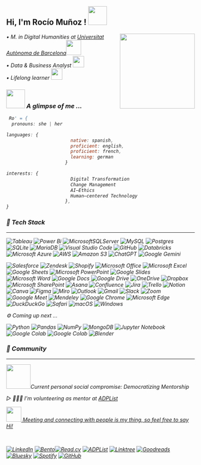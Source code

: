 <h2> Hi, I'm Rocío Muñoz ! <img src="https://media0.giphy.com/media/v1.Y2lkPTc5MGI3NjExOGhtajRqczRsNXdrZjJvOTR5bmwyN2c1Z3kybWc3b3Fubjd6N3poYSZlcD12MV9pbnRlcm5hbF9naWZfYnlfaWQmY3Q9cw/e8dLRPN6d6V4iJIOUn/giphy.gif" width="50"></h2>
<img align='right'src="https://media3.giphy.com/media/v1.Y2lkPTc5MGI3NjExM3hsNzBqNm0zMXV2ZTcyb2ZhcXR0ZXEwbTZrb3pwaTIzZ3R4bzFuYiZlcD12MV9pbnRlcm5hbF9naWZfYnlfaWQmY3Q9cw/FwuISoKnPAcQki0G8X/giphy.gif" width="200">

<p><em>• M. in Digital Humanities at <a href="https://www.uab.cat">Universitat Autònoma de Barcelona</a><img src="https://media1.giphy.com/media/v1.Y2lkPTc5MGI3NjExYTF6YzV5MW93Ynh3NHZiMGRkejUwYnZidHI5dGE2eng4ZHZ0NjNsMCZlcD12MV9pbnRlcm5hbF9naWZfYnlfaWQmY3Q9cw/S62P97EfzNizDPynyH/giphy.gif" width="40"></br>• Data & Business Analyst  </a><img src="https://media0.giphy.com/media/v1.Y2lkPTc5MGI3NjExbXhteW5tMnlwMHB4bzZvNmY0a25pdnllYmlmdDhpMWd3YW8xdGEwaiZlcD12MV9pbnRlcm5hbF9naWZfYnlfaWQmY3Q9cw/4VWtqas7s7btzqhlOQ/giphy.gif" width="30"></br>• Lifelong learner  </a><img src="https://media3.giphy.com/media/v1.Y2lkPTc5MGI3NjExazJ6dTdkNG0zcTV5ZWJ0NmZ2cTRibXBxYjB3b284bXNlaW1taTd1MCZlcD12MV9pbnRlcm5hbF9naWZfYnlfaWQmY3Q9cw/OE2VHXz66SJKiyRHvE/giphy.gif" width="30"> 

### <img src="https://media.giphy.com/media/VgCDAzcKvsR6OM0uWg/giphy.gif" width="50"> A glimpse of me ...  

```javascript
 Ro' = {
  pronouns: she | her

languages: {
                        native: spanish,
                        proficient: english,
                        proficient: french,
                        learning: german
                      }

interests: {
                        Digital Transformation
                        Change Management
                        AI–Ethics
                        Human–centered Technology
                      },
}
```

<p>

### 👾 Tech Stack 
---

![Tableau](https://img.shields.io/badge/Tableau-E97627?style=flat&logo=Tableau&logoColor=white) ![Power Bi](https://img.shields.io/badge/power_bi-F2C811?style=flat&logo=powerbi&logoColor=black) ![MicrosoftSQLServer](https://img.shields.io/badge/Microsoft%20SQL%20Server-CC2927?style=flat&logo=microsoft%20sql%20server&logoColor=white) ![MySQL](https://img.shields.io/badge/mysql-4479A1.svg?style=flat&logo=mysql&logoColor=white) ![Postgres](https://img.shields.io/badge/postgres-%23316192.svg?style=flat&logo=postgresql&logoColor=white) ![SQLite](https://img.shields.io/badge/sqlite-%2307405e.svg?style=flat&logo=sqlite&logoColor=white) ![MariaDB](https://img.shields.io/badge/MariaDB-003545?style=flatlogo=mariadb&logoColor=white) ![Visual Studio Code](https://img.shields.io/badge/Visual%20Studio%20Code-0078d7.svg?style=flat&logo=visual-studio-code&logoColor=white) ![GitHub](https://img.shields.io/badge/github-%23121011.svg?style=flat&logo=github&logoColor=white) ![Databricks](https://img.shields.io/badge/Databricks-FF3621?style=flat&logo=Databricks&logoColor=white) ![Microsoft Azure](https://img.shields.io/badge/MicrosoftAzure-%230072C6.svg?style=flat&logo=microsoftazure&logoColor=white) ![AWS](https://img.shields.io/badge/AWS-%23FF9900.svg?style=flat&logo=amazon-aws&logoColor=white) ![Amazon S3](https://img.shields.io/badge/Amazon%20S3-FF9900?style=flat&logo=amazons3&logoColor=white) 
![ChatGPT](https://img.shields.io/badge/ChatGPT-74aa9c?style=flat&logo=openai&logoColor=white) ![Google Gemini](https://img.shields.io/badge/Google%20Gemini-8E75B2?style=flat&logo=googlegemini&logoColor=white)  

![Salesforce](https://img.shields.io/badge/Salesforce-2D8CFF?style=flat&logo=Salesforce&logoColor=white) ![Zendesk](https://img.shields.io/badge/zendesk-%230072C6.svg?style=flat&logo=zendesk&logoColor=white) ![Shopify](https://img.shields.io/badge/shopify-8DB543?style=flat&logo=Shopify&logoColor=white) ![Microsoft Office](https://img.shields.io/badge/Microsoft_Office-D83B01?style=flat&logo=microsoft-office&logoColor=white) ![Microsoft Excel](https://img.shields.io/badge/Microsoft_Excel-217346?style=flat&logo=microsoft-excel&logoColor=white) ![Google Sheets](https://img.shields.io/badge/Google%20Sheets-34A853?style=flat&logo=google-sheets&logoColor=white) ![Microsoft PowerPoint](https://img.shields.io/badge/Microsoft_PowerPoint-B7472A?style=flat&logo=microsoft-powerpoint&logoColor=white) ![Google Slides](https://img.shields.io/badge/Google%20Slides-FBBC04?style=flat&logo=google-slides&logoColor=black) ![Microsoft Word](https://img.shields.io/badge/Microsoft_Word-2B579A?style=flat&logo=microsoft-word&logoColor=white) ![Google Docs](https://img.shields.io/badge/Google%20Docs-4285F4?style=flat&logo=google-docs&logoColor=white) ![Google Drive](https://img.shields.io/badge/Google%20Drive-4285F4?style=flat&logo=googledrive&logoColor=white) ![OneDrive](https://img.shields.io/badge/OneDrive-0078D4.svg?style=flat&logo=microsoftonedrive&logoColor=white) ![Dropbox](https://img.shields.io/badge/Dropbox-%233B4D98.svg?style=flat&logo=Dropbox&logoColor=white) ![Microsoft SharePoint ](https://img.shields.io/badge/Microsoft_SharePoint-0078D4?style=flat&logo=microsoft-sharepoint&logoColor=white) ![Asana](https://img.shields.io/badge/asana-de5833?style=flat&logo=asana&logoColor=white) ![Confluence](https://img.shields.io/badge/confluence-%23172BF4.svg?style=flat&logo=confluence&logoColor=white) ![Jira](https://img.shields.io/badge/jira-%230A0FFF.svg?style=flat&logo=jira&logoColor=white) ![Trello](https://img.shields.io/badge/Trello-%23026AA7.svg?style=flat&logo=Trello&logoColor=white) ![Notion](https://img.shields.io/badge/Notion-%23000000.svg?style=flat&logo=notion&logoColor=white) ![Canva](https://img.shields.io/badge/Canva-%2300C4CC.svg?style=flat&logo=Canva&logoColor=white) ![Figma](https://img.shields.io/badge/figma-%23F24E1E.svg?style=flat&logo=figma&logoColor=white) ![Miro](https://img.shields.io/badge/Miro-F7C922?style=flat&logo=Miro&logoColor=050036) ![Outlook](https://img.shields.io/badge/Microsoft_Outlook-0078D4?style=flat&logo=microsoft-outlook&logoColor=white) ![Gmail](https://img.shields.io/badge/Gmail-D14836?style=flat&logo=gmail&logoColor=white) ![Slack](https://img.shields.io/badge/Slack-4A154B?style=flat&logo=slack&logoColor=white) ![Zoom](https://img.shields.io/badge/Zoom-2D8CFF?style=flat&logo=zoom&logoColor=white) ![Gooogle Meet](https://img.shields.io/badge/Google%20Meet-00897B?style=flats&logo=google-meet&logoColor=white) 
![Mendeley](https://img.shields.io/badge/Mendeley-9D1620?style=flat&logo=Mendeley&logoColor=white) ![Google Chrome](https://img.shields.io/badge/Google%20Chrome-4285F4?style=flat&logo=GoogleChrome&logoColor=white) ![Microsoft Edge](https://img.shields.io/badge/MicrosoftEdge-0078D7?style=flat&logo=Microsoft-edge&logoColor=white) ![DuckDuckGo](https://img.shields.io/badge/duckduckgo-de5833?style=flat&logo=duckduckgo&logoColor=white) ![Safari](https://img.shields.io/badge/Safari-000000?style=flat&logo=Safari&logoColor=white) 
![macOS](https://img.shields.io/badge/mac%20os-000000?style=flat&logo=macos&logoColor=F0F0F0) ![Windows](https://img.shields.io/badge/Windows-0078D6?style=flat&logo=windows&logoColor=white)


 ⚙️ Coming up next ...


![Python](https://img.shields.io/badge/python-3670A0?style=flat&logo=python&logoColor=ffdd54) ![Pandas](https://img.shields.io/badge/pandas-%23150458.svg?style=flat&logo=pandas&logoColor=white) ![NumPy](https://img.shields.io/badge/numpy-%23013243.svg?style=flat&logo=numpy&logoColor=white) ![MongoDB](https://img.shields.io/badge/MongoDB-%234ea94b.svg?style=flat&logo=mongodb&logoColor=white)  ![Jupyter Notebook](https://img.shields.io/badge/jupyter-%23FA0F00.svg?style=flat&logo=jupyter&logoColor=white) ![Google Colab](https://img.shields.io/badge/Google%20Colab-%23F9A825.svg?style=flat&logo=googlecolab&logoColor=white) ![Google Colab](https://img.shields.io/badge/-HuggingFace-FDEE21?style=flat&logo=HuggingFace&logoColor=black) ![Blender](https://img.shields.io/badge/blender-%23F5792A.svg?style=flat&logo=blender&logoColor=white)


### 🙌 Community 
---
 
<img src="https://media2.giphy.com/media/v1.Y2lkPTc5MGI3NjExYW56b2t4bGNqcGRqZm94NWh2bzRnZnFvdHk1b24zOHRmczA1YjI3MSZlcD12MV9pbnRlcm5hbF9naWZfYnlfaWQmY3Q9cw/cBcGR0nF9qIGMAEnTy/giphy.gif" width="65">Current personal social compromise: Democratizing Mentorship 
<p>  ▷ 🙋🏻‍♀️ I'm volunteering as mentor at  <a href="https://adplist.org/mentors/rocio-munoz"> ADPList <p> 
<p>
  <img src="https://media1.giphy.com/media/v1.Y2lkPTc5MGI3NjExNzVmanlqOHc1Y2hjaXJ0eGk5emkzZDFld2ZxYWVmZnN2ZHZ6b2kzMyZlcD12MV9pbnRlcm5hbF9naWZfYnlfaWQmY3Q9cw/q5P9qt9FUcGiGGaRUT/giphy.gif" width="40"> Meeting and connecting with people is my thing, so feel free to say Hi! <p>
  
  </br>

[![LinkedIn](https://custom-icon-badges.demolab.com/badge/LinkedIn-0A66C2?logo=linkedin-white&logoColor=fff)](https://www.linkedin.com/in/munoz-rocio/) [![Bento](https://img.shields.io/badge/Bento-768CFF?style=rounded&logo=Bento&logoColor=FFFFFF)](https://bento.me/rociomunoz)[![Read.cv](https://img.shields.io/badge/Read.cv-111111.svg?style=rounded&logo=readdotcv&logoColor=white)](https://read.cv/romunoz) [![ADPList](https://img.shields.io/badge/ADPList-111111.svg?style=rounded&logo=ADPList&logoColor=white)](https://adplist.org/mentors/rocio-munoz) [![Linktree](https://img.shields.io/badge/LinkTree-1de9b6?logo=linktree&logoColor=white)](https://linktr.ee/romunz) [![Goodreads](https://img.shields.io/badge/Goodreads-F3F1EA?style=rounded&logo=goodreads&logoColor=372213)](https://www.goodreads.com/romunz) 
[![Bluesky](https://img.shields.io/badge/Bluesky-0285FF?logo=bluesky&logoColor=fff)](https://bsky.app/profile/romunoz.bsky.social) [![Spotify](https://img.shields.io/badge/Spotify-1ED760?logo=spotify&logoColor=white)](https://open.spotify.com/playlist/5uIysnOUH3UcCLvXU53rd4?si=66513612e02c4815) [![GitHub](https://img.shields.io/badge/GitHub-%23121011.svg?logo=github&logoColor=white)](https://github.com/romunz)
